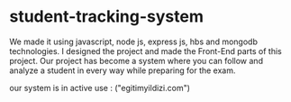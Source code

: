 # student-tracking-system
We made it using javascript, node js, express js, hbs and mongodb technologies. I designed the project and made the Front-End parts of this project. Our project has become a system where you can follow and analyze a student in every way while preparing for the exam.

our system is in active use : ("egitimyildizi.com")
